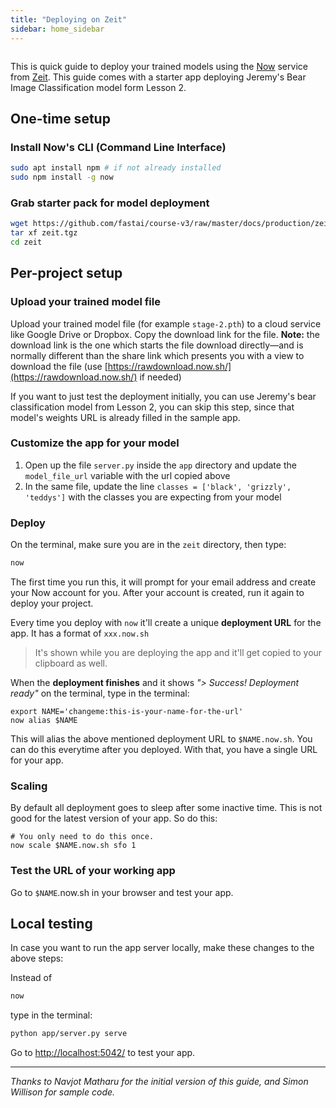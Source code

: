 ```yaml
---
title: "Deploying on Zeit"
sidebar: home_sidebar
---
```


<img alt="" src="/images/zeit/zeit_now.png" class="screenshot">

This is quick guide to deploy your trained models using the [Now](https://zeit.co/now) service from [Zeit](https://zeit.co/).  This guide comes with a starter app deploying Jeremy's Bear Image Classification model form Lesson 2.

## One-time setup

### Install Now's CLI (Command Line Interface)

```bash
sudo apt install npm # if not already installed
sudo npm install -g now
```

### Grab starter pack for model deployment

```bash
wget https://github.com/fastai/course-v3/raw/master/docs/production/zeit.tgz
tar xf zeit.tgz
cd zeit
```

## Per-project setup

### Upload your trained model file

Upload your trained model file (for example `stage-2.pth`) to a cloud service like Google Drive or Dropbox. Copy the download link for the file. **Note:** the download link is the one which starts the file download directly&mdash;and is normally different than the share link which presents you with a view to download the file (use [https://rawdownload.now.sh/](https://rawdownload.now.sh/) if needed)

If you want to just test the deployment initially, you can use Jeremy's bear classification model from Lesson 2, you can skip this step, since that model's weights URL is already filled in the sample app.

### Customize the app for your model

1. Open up the file `server.py` inside the `app` directory and update the `model_file_url` variable with the url copied above
1. In the same file, update the line `classes = ['black', 'grizzly', 'teddys']` with the classes you are expecting from your model

### Deploy

On the terminal, make sure you are in the `zeit` directory, then type:

```bash
now
```

The first time you run this, it will prompt for your email address and create your Now account for you. After your account is created, run it again to deploy your project.

Every time you deploy with `now` it'll create a unique **deployment URL** for the app. It has a format of `xxx.now.sh`

> It's shown while you are deploying the app and it'll get copied to your clipboard as well.

When the **deployment finishes** and it shows *"> Success! Deployment ready"* on the terminal, type in the terminal:

```
export NAME='changeme:this-is-your-name-for-the-url'
now alias $NAME
```

This will alias the above mentioned deployment URL to `$NAME.now.sh`. You can do this everytime after you deployed. With that, you have a single URL for your app.

### Scaling

By default all deployment goes to sleep after some inactive time. This is not good for the latest version of your app. So do this:

```
# You only need to do this once.
now scale $NAME.now.sh sfo 1
```

### Test the URL of your working app

Go to `$NAME`.now.sh in your browser and test your app.

## Local testing

In case you want to run the app server locally, make these changes to the above steps:

Instead of

```bash
now
```

type in the terminal:

```bash
python app/server.py serve
```

Go to [http://localhost:5042/](http://localhost:5042/) to test your app.

---

*Thanks to Navjot Matharu for the initial version of this guide, and Simon Willison for sample code.*

